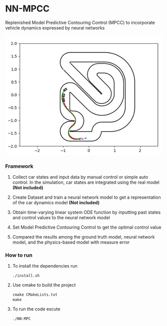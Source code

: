# NN-MPCC
Replenished Model Predictive Contouring Control (MPCC) to incorporate vehicle dynamics expressed by neural networks



![snapshot](images\snapshot.jpg)

### Framework

1. Collect car states and input data by manual control or simple auto control. In the simulation, car states are integrated using the real model **(Not included)**
2. Create Dataset and train a neural network model to get a representation of the car dynamics model **(Not included)**

3. Obtain time-varying linear system ODE function by inputting past states and control values to the neural network model
4.  Set Model Predictive Contouring Control to get the optimal control value
5. Compared the results among the ground truth model,  neural network model, and the physics-based model with measure error



### How to run 

1. To install the dependencies run 

   ```
   ./install.sh
   ```

2. Use cmake to build the project 

   ```
   cmake CMakeLists.txt
   make
   ```

3. To run the code excute

   ```
   ./NN-MPC
   ```

   
